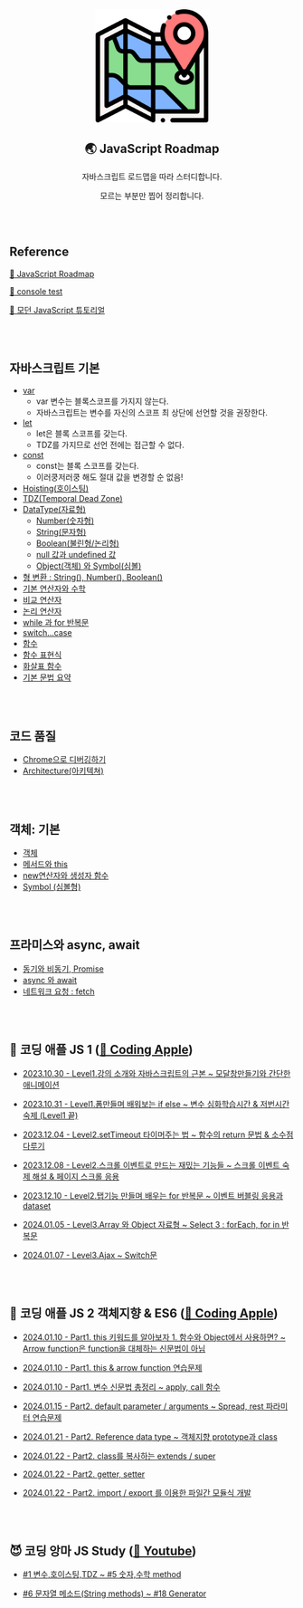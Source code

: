 <div align="center">
  <img width="200px;" src="./images/map.png"/>
</div>
<h2 align="center">🌏 JavaScript Roadmap</h2>
<p align="center">자바스크립트 로드맵을 따라 스터디합니다.</p>
<p align="center">모르는 부분만 찝어 정리합니다.</p>

<br>
<br>

## Reference

[🔗 JavaScript Roadmap](https://roadmap.sh/javascript)

[🔗 console test](https://jsbin.com/?js,console)

[🔗 모던 JavaScript 튜토리얼](https://ko.javascript.info/)

<br>
<br>

## 자바스크립트 기본

- [var](https://github.com/mireyhgnay/js-roadmap/blob/main/StudyNote/var.md)
  - var 변수는 블록스코프를 가지지 않는다.
  - 자바스크립트는 변수를 자신의 스코프 최 상단에 선언할 것을 권장한다.
- [let](https://github.com/mireyhgnay/js-roadmap/blob/main/StudyNote/let.md)
  - let은 블록 스코프를 갖는다.
  - TDZ를 가지므로 선언 전에는 접근할 수 없다.
- [const](https://github.com/mireyhgnay/js-roadmap/blob/main/StudyNote/const.md)
  - const는 블록 스코프를 갖는다.
  - 이러쿵저러쿵 해도 절대 값을 변경할 순 없음!
- [Hoisting(호이스팅)](https://github.com/mireyhgnay/js-roadmap/blob/main/StudyNote/Hoisting.md)
- [TDZ(Temporal Dead Zone)](https://github.com/mireyhgnay/js-roadmap/blob/main/StudyNote/TDZ.md)
- [DataType(자료형)](https://github.com/mireyhgnay/js-roadmap/blob/main/StudyNote/DataType.md)
  - [Number(숫자형)](https://github.com/mireyhgnay/js-roadmap/blob/main/StudyNote/DataType/Number.md)
  - [String(문자형)](https://github.com/mireyhgnay/js-roadmap/blob/main/StudyNote/DataType/String.md)
  - [Boolean(불린형/논리형)](https://github.com/mireyhgnay/js-roadmap/blob/main/StudyNote/DataType/Boolean.md)
  - [null 값과 undefined 값](https://github.com/mireyhgnay/js-roadmap/blob/main/StudyNote/DataType/null%20%26%20undefined.md)
  - [Object(객체) 와 Symbol(심볼)](https://github.com/mireyhgnay/js-roadmap/blob/main/StudyNote/DataType/Object%20%26%20Symbol.md)
- [형 변환 : String(), Number(), Boolean()](https://github.com/mireyhgnay/js-roadmap/blob/main/StudyNote/%ED%98%95%20%EB%B3%80%ED%99%98.md)
- [기본 연산자와 수학](https://github.com/mireyhgnay/js-roadmap/blob/main/StudyNote/%EA%B8%B0%EB%B3%B8%20%EC%97%B0%EC%82%B0%EC%9E%90%EC%99%80%20%EC%88%98%ED%95%99.md)
- [비교 연산자](https://github.com/mireyhgnay/js-roadmap/blob/main/StudyNote/%EB%B9%84%EA%B5%90%EC%97%B0%EC%82%B0%EC%9E%90.md)
- [논리 연산자](https://github.com/mireyhgnay/js-roadmap/blob/main/StudyNote/%EB%85%BC%EB%A6%AC%EC%97%B0%EC%82%B0%EC%9E%90.md)
- [while 과 for 반복문](https://github.com/mireyhgnay/js-roadmap/blob/main/StudyNote/while%EA%B3%BC%20for%20%EB%B0%98%EB%B3%B5%EB%AC%B8.md)
- [switch...case](https://github.com/mireyhgnay/js-roadmap/blob/main/StudyNote/switch%EB%AC%B8.md)
- [함수](https://github.com/mireyhgnay/js-roadmap/blob/main/StudyNote/%ED%95%A8%EC%88%98.md)
- [함수 표현식](https://github.com/mireyhgnay/js-roadmap/blob/main/StudyNote/%ED%95%A8%EC%88%98%20%ED%91%9C%ED%98%84%EC%8B%9D.md)
- [화살표 함수](https://github.com/mireyhgnay/js-roadmap/blob/main/StudyNote/%ED%99%94%EC%82%B4%ED%91%9C%20%ED%95%A8%EC%88%98.md)
- [기본 문법 요약](https://github.com/mireyhgnay/js-roadmap/blob/main/StudyNote/%EA%B8%B0%EB%B3%B8%20%EB%AC%B8%EB%B2%95%20%EC%9A%94%EC%95%BD.md)

<br>
<br>

## 코드 품질

- [Chrome으로 디버깅하기](https://github.com/mireyhgnay/js-roadmap/blob/main/StudyNote/Chrome%EC%9C%BC%EB%A1%9C%20%EB%94%94%EB%B2%84%EA%B9%85%ED%95%98%EA%B8%B0.md)
- [Architecture(아키텍쳐)](https://github.com/mireyhgnay/js-roadmap/blob/main/StudyNote/%EC%95%84%ED%82%A4%ED%85%8D%EC%B3%90.md)

<br>
<br>

## 객체: 기본

- [객체](https://github.com/mireyhgnay/js-roadmap/blob/main/StudyNote/%EA%B0%9D%EC%B2%B4.md)
- [메서드와 this](https://github.com/mireyhgnay/js-roadmap/blob/main/StudyNote/%EA%B0%9D%EC%B2%B4%20%3A%20%EB%A9%94%EC%84%9C%EB%93%9C%EC%99%80%20this.md)
- [new연산자와 생성자 함수](https://github.com/mireyhgnay/js-roadmap/blob/main/StudyNote/%EA%B0%9D%EC%B2%B4%20%3A%20new%20%EC%97%B0%EC%82%B0%EC%9E%90%EC%99%80%20%EC%83%9D%EC%84%B1%EC%9E%90%20%ED%95%A8%EC%88%98.md)
- [Symbol (심볼형)](<https://github.com/mireyhgnay/js-roadmap/blob/main/StudyNote/%EA%B0%9D%EC%B2%B4%20%3A%20Symbol%20(%EC%8B%AC%EB%B3%BC%ED%98%95).md>)

<br>
<br>

## 프라미스와 async, await

- [동기와 비동기, Promise](https://github.com/mireyhgnay/js-roadmap/blob/main/StudyNote/async%EC%99%80%20await.md)
- [async 와 await](https://github.com/mireyhgnay/js-roadmap/blob/main/StudyNote/async%EC%99%80%20await.md)
- [네트워크 요청 : fetch](https://github.com/mireyhgnay/js-roadmap/blob/main/StudyNote/%EB%84%A4%ED%8A%B8%EC%9B%8C%ED%81%AC%20%EC%9A%94%EC%B2%AD%20%3A%20fetch.md)

<br>
<br>

## 🍎 코딩 애플 JS 1 ([🔗 Coding Apple](https://codingapple.com/course/javascript-jquery-ui/))

- [2023.10.30 - Level1.강의 소개와 자바스크립트의 근본 ~ 모달창만들기와 간단한 애니메이션](https://github.com/mireyhgnay/js-roadmap/blob/main/CodingApple/Docs/2023.10.30.md)

- [2023.10.31 - Level1.폼만들며 배워보는 if else ~ 변수 심화학습시간 & 저번시간 숙제 (Level1 끝)](https://github.com/mireyhgnay/js-roadmap/blob/main/CodingApple/Docs/2023.10.31.md)

- [2023.12.04 - Level2.setTimeout 타이머주는 법 ~ 함수의 return 문법 & 소수점 다루기](https://github.com/mireyhgnay/js-roadmap/blob/main/CodingApple/Docs/2023.12.04.md)

- [2023.12.08 - Level2.스크롤 이벤트로 만드는 재밌는 기능들 ~ 스크롤 이벤트 숙제 해설 & 페이지 스크롤 응용](https://github.com/mireyhgnay/js-roadmap/blob/main/CodingApple/Docs/2023.12.08.md)

- [2023.12.10 - Level2.탭기능 만들며 배우는 for 반복문 ~ 이벤트 버블링 응용과 dataset](https://github.com/mireyhgnay/js-roadmap/blob/main/CodingApple/Docs/2023.12.10.md)

- [2024.01.05 - Level3.Array 와 Object 자료형 ~ Select 3 : forEach, for in 반복문](https://hyerimiya.notion.site/2024-01-05-Level3-2f1445c07c8d44109c2d3995aa1e8625?pvs=4)

- [2024.01.07 - Level3.Ajax ~ Switch문](https://hyerimiya.notion.site/2024-01-07-Level3-333b18e6439a4716a36ce81976e6e8f0?pvs=4)

<br>
<br>

## 🍎 코딩 애플 JS 2 객체지향 & ES6 ([🔗 Coding Apple](https://codingapple.com/course/javascript-es6/))

- [2024.01.10 - Part1. this 키워드를 알아보자 1. 함수와 Object에서 사용하면? ~ Arrow function은 function을 대체하는 신문법이 아님](https://hyerimiya.notion.site/this-d4af463b560f4b678dea428a1d9fa075?pvs=4)

- [2024.01.10 - Part1. this & arrow function 연습문제](https://hyerimiya.notion.site/this-Arrow-Function-4d237573f188494e83e7cdb5ac129d19?pvs=4)

- [2024.01.10 - Part1. 변수 신문법 총정리 ~ apply, call 함수](https://hyerimiya.notion.site/apply-call-f0aff1ebedb44dfcaebf09bcc6611a51?pvs=4)

- [2024.01.15 - Part2. default parameter / arguments ~ Spread, rest 파라미터 연습문제](https://hyerimiya.notion.site/Part2-default-parameter-arguments-Spread-rest-1d21e1f7376e4606b07af26a589f3121?pvs=4)

- [2024.01.21 - Part2. Reference data type ~ 객체지향 prototype과 class](https://hyerimiya.notion.site/Part2-Reference-data-type-3-d0ac39f516f24b36a99465e582877bba?pvs=4)

- [2024.01.22 - Part2. class를 복사하는 extends / super](https://hyerimiya.notion.site/Part2-class-extends-super-34f52cff862c458cba7b3422b329002e?pvs=4)

- [2024.01.22 - Part2. getter, setter](https://hyerimiya.notion.site/Part2-getter-setter-30924292a89e4ff7a4f2314b5cfe4742?pvs=4)

- [2024.01.22 - Part2. import / export 를 이용한 파일간 모듈식 개발](https://hyerimiya.notion.site/Part2-import-export-7c2bd8174bb44c96acf4bc609674a581?pvs=4)

<br>
<br>

## 😈 코딩 앙마 JS Study ([🔗 Youtube](https://www.youtube.com/watch?v=ocGc-AmWSnQ&list=PLZKTXPmaJk8JZ2NAC538UzhY_UNqMdZB4))

- [#1 변수,호이스팅,TDZ ~ #5 숫자,수학 method](https://hyerimiya.notion.site/1-5-7345651a66174113bce84e06181f4dd1?pvs=4)

- [#6 문자열 메소드(String methods) ~ #18 Generator](https://hyerimiya.notion.site/6-18-6079baa2260b44f7a16dc3e27fee1d34?pvs=4)
